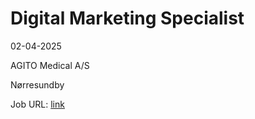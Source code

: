# Digital Marketing Specialist
02-04-2025

AGITO Medical A/S

Nørresundby

Job URL: [link](https://www.jobindex.dk/jobannonce/h1553180/digital-marketing-specialist)


